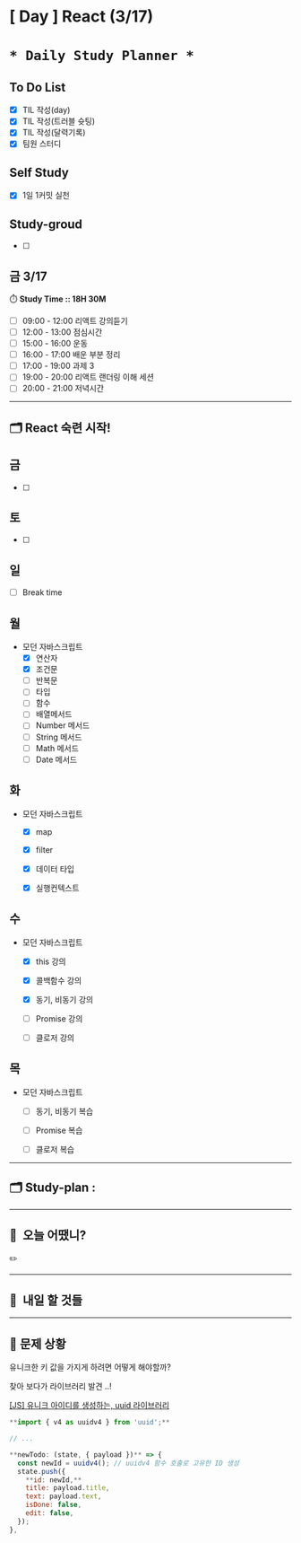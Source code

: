 # [ Day ] React (3/17)

# `* Daily Study Planner *`

## To Do List

- [x]  TIL 작성(day)
- [x]  TIL 작성(트러블 슛팅)
- [x]  TIL 작성(달력기록)
- [x]  팀원 스터디

## Self Study

- [x]  1일 1커밋 실천

## **Study-groud**

- [ ]  

## 금  3/17

⏱️ **Study Time ::  18H 30M**

- [ ]  09:00 - 12:00 리액트 강의듣기
- [ ]  12:00 - 13:00 점심시간
- [ ]  15:00 - 16:00 운동
- [ ]  16:00 - 17:00 배운 부분 정리
- [ ]  17:00 - 19:00 과제 3
- [ ]  19:00 - 20:00 리액트 랜더링 이해 세션
- [ ]  20:00 - 21:00 저녁시간

---

## 🗂️ React 숙련 시작!

## 금

- [ ]  

## 토

- [ ]  

## 일

- [ ]  Break time

## 월

- 모던 자바스크립트
    - [x]  연산자
    - [x]  조건문
    - [ ]  반복문
    - [ ]  타입
    - [ ]  함수
    - [ ]  배열메서드
    - [ ]  Number 메서드
    - [ ]  String 메서드
    - [ ]  Math 메서드
    - [ ]  Date 메서드

## 화

- 모던 자바스크립트
    - [x]  map
    - [x]  filter
    - [x]  데이터 타입
    - [x]  실행컨텍스트
    

## 수

- 모던 자바스크립트
    - [x]  this 강의
    - [x]  콜백함수 강의
    - [x]  동기, 비동기 강의
    - [ ]  Promise 강의
    - [ ]  클로저 강의
    

## 목

- 모던 자바스크립트
    - [ ]  동기, 비동기 복습
    - [ ]  Promise 복습
    - [ ]  클로저 복습
    

---

## 🗂️ **Study-plan**  :

---

## 🙂  오늘 어땠니?

<aside>
✏️

</aside>

---

## 🧳  내일 할 것들

---

## 🤔 문제 상황

유니크한 키 값을 가지게 하려면 어떻게 해야할까?

찾아 보다가 라이브러리 발견 ..! 

[[JS] 유니크 아이디를 생성하는, uuid 라이브러리](https://velog.io/@ssumniee/JS-유니크-아이디를-생성하는-uuid-라이브러리)

```jsx
**import { v4 as uuidv4 } from 'uuid';**

// ...

**newTodo: (state, { payload })** => {
  const newId = uuidv4(); // uuidv4 함수 호출로 고유한 ID 생성
  state.push({
    **id: newId,**
    title: payload.title,
    text: payload.text,
    isDone: false,
    edit: false,
  });
},
```
